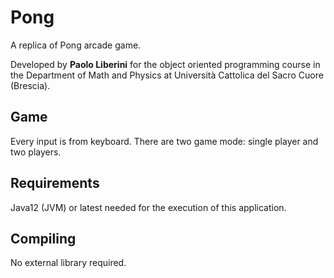 # Pong

A replica of Pong arcade game.

Developed by **Paolo Liberini** for the object oriented programming course in the Department of Math and Physics at Università Cattolica del Sacro Cuore (Brescia).

## Game

Every input is from keyboard.
There are two game mode: single player and two players.

## Requirements

Java12 (JVM) or latest needed for the execution of this application.


## Compiling

No external library required.
